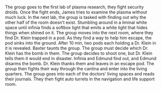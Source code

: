 The group goes to the first lab of plasma research, they fight security droids. Once the fight ends, James tries to examine the plasma without much luck. In the next lab, the group is tasked with finding out why the other half of the room doesn’t exist. Stumbling around in a liminal white space until infinia finds a softbox light that emits a white light that hides things when shined on it. The group moves into the next room, where they find Dr. Klein trapped in a pod. As they find a way to help him escape, the pod sinks into the ground. After 10 min, two pods each holding a Dr. Klein in it is revealed. Baxter taunts the group. The group must decide which Dr. Klein has the bomb in them. The group decides to shoot one, but Dr. Klein tells them it would end in disaster. Infinia and Edmund find out, and Edmund disarms the bomb. Dr. Klein thanks them and leaves in an escape pod. The group then fights their way through the cantina and enter into the living quarters. The group goes into each of the doctors' living spaces and reads their journals. They then fight auto turrets in the navigation and life support room.